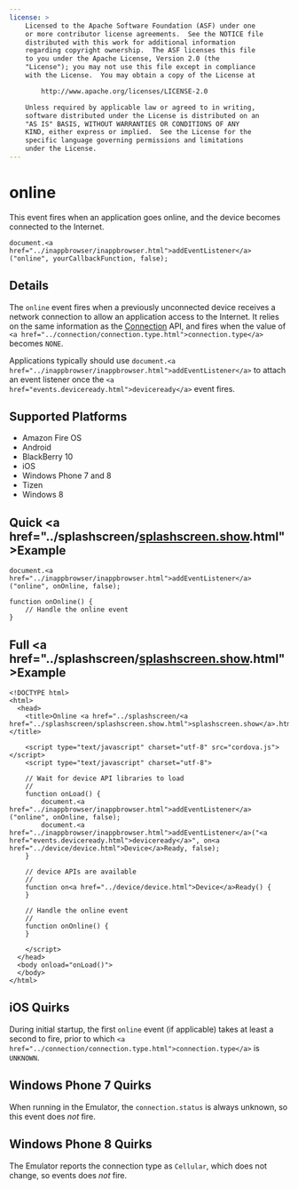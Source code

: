 ```yaml
---
license: >
    Licensed to the Apache Software Foundation (ASF) under one
    or more contributor license agreements.  See the NOTICE file
    distributed with this work for additional information
    regarding copyright ownership.  The ASF licenses this file
    to you under the Apache License, Version 2.0 (the
    "License"); you may not use this file except in compliance
    with the License.  You may obtain a copy of the License at

        http://www.apache.org/licenses/LICENSE-2.0

    Unless required by applicable law or agreed to in writing,
    software distributed under the License is distributed on an
    "AS IS" BASIS, WITHOUT WARRANTIES OR CONDITIONS OF ANY
    KIND, either express or implied.  See the License for the
    specific language governing permissions and limitations
    under the License.
---
```


# online

This event fires when an application goes online, and the device
becomes connected to the Internet.

    document.<a href="../inappbrowser/inappbrowser.html">addEventListener</a>("online", yourCallbackFunction, false);

## Details

The `online` event fires when a previously unconnected device receives
a network connection to allow an application access to the Internet.
It relies on the same information as the <a href="../connection/connection.html">Connection</a> API, and fires
when the value of `<a href="../connection/connection.type.html">connection.type</a>` becomes `NONE`.

Applications typically should use `document.<a href="../inappbrowser/inappbrowser.html">addEventListener</a>` to
attach an event listener once the `<a href="events.deviceready.html">deviceready</a>` event fires.

## Supported Platforms

- Amazon Fire OS
- Android
- BlackBerry 10
- iOS
- Windows Phone 7 and 8
- Tizen
- Windows 8

## Quick <a href="../splashscreen/<a href="../splashscreen/splashscreen.show.html">splashscreen.show</a>.html">Example</a>

    document.<a href="../inappbrowser/inappbrowser.html">addEventListener</a>("online", onOnline, false);

    function onOnline() {
        // Handle the online event
    }

## Full <a href="../splashscreen/<a href="../splashscreen/splashscreen.show.html">splashscreen.show</a>.html">Example</a>

    <!DOCTYPE html>
    <html>
      <head>
        <title>Online <a href="../splashscreen/<a href="../splashscreen/splashscreen.show.html">splashscreen.show</a>.html">Example</a></title>

        <script type="text/javascript" charset="utf-8" src="cordova.js"></script>
        <script type="text/javascript" charset="utf-8">

        // Wait for device API libraries to load
        //
        function onLoad() {
            document.<a href="../inappbrowser/inappbrowser.html">addEventListener</a>("online", onOnline, false);
            document.<a href="../inappbrowser/inappbrowser.html">addEventListener</a>("<a href="events.deviceready.html">deviceready</a>", on<a href="../device/device.html">Device</a>Ready, false);
        }

        // device APIs are available
        //
        function on<a href="../device/device.html">Device</a>Ready() {
        }

        // Handle the online event
        //
        function onOnline() {
        }

        </script>
      </head>
      <body onload="onLoad()">
      </body>
    </html>

## iOS Quirks

During initial startup, the first `online` event (if applicable) takes
at least a second to fire, prior to which `<a href="../connection/connection.type.html">connection.type</a>` is
`UNKNOWN`.

## Windows Phone 7 Quirks

When running in the Emulator, the `connection.status` is always unknown, so this event does _not_ fire.

## Windows Phone 8 Quirks

The Emulator reports the connection type as `Cellular`, which does not change, so events does _not_ fire.
